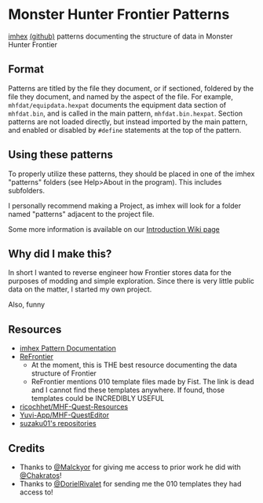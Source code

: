 # Monster Hunter Frontier Patterns

[imhex](https://imhex.werwolv.net/) [(github)](https://github.com/WerWolv/ImHex) patterns documenting the structure of data in Monster Hunter Frontier

## Format

Patterns are titled by the file they document, or if sectioned, foldered by the file they document, and named by the aspect of the file. For example, `mhfdat/equipdata.hexpat` documents the equipment data section of `mhfdat.bin`, and is called in the main pattern, `mhfdat.bin.hexpat`. Section patterns are not loaded directly, but instead imported by the main pattern, and enabled or disabled by `#define` statements at the top of the pattern.

## Using these patterns

To properly utilize these patterns, they should be placed in one of the imhex "patterns" folders (see Help>About in the program). This includes subfolders. 

I personally recommend making a Project, as imhex will look for a folder named "patterns" adjacent to the project file.

Some more information is available on our [Introduction Wiki page](https://github.com/var-username/Monster-Hunter-Frontier-Patterns/wiki/Introduction)

## Why did I make this?

In short I wanted to reverse engineer how Frontier stores data for the purposes of modding and simple exploration. Since there is very little public data on the matter, I started my own project.

Also, funny

## Resources

* [imhex Pattern Documentation](https://docs.werwolv.net/pattern-language/)
* [ReFrontier](https://github.com/mhvuze/ReFrontier)
    * At the moment, this is THE best resource documenting the data structure of Frontier
    * ReFrontier mentions 010 template files made by Fist. The link is dead and I cannot find these templates anywhere. If found, those templates could be INCREDIBLY USEFUL
* [ricochhet/MHF-Quest-Resources](https://github.com/ricochhet/MHF-Quest-Resources)
* [Yuvi-App/MHF-QuestEditor](https://github.com/Yuvi-App/MHF-QuestEditor)
* [suzaku01's repositories](https://github.com/suzaku01)


## Credits
* Thanks to [@Malckyor](https://github.com/Malckyor) for giving me access to prior work he did with [@Chakratos](https://github.com/Chakratos)!
* Thanks to [@DorielRivalet](https://github.com/DorielRivalet) for sending me the 010 templates they had access to!
